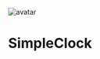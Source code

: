 ![avatar](https://github.com/zengtianyu1215/SimpleClock/blob/master/SamplePic/Screen%20Shot%202018-01-26%20at%2016.25.36.png)
# SimpleClock
